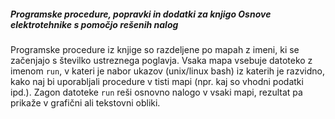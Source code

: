 ##### Programske procedure, popravki in dodatki za knjigo Osnove elektrotehnike s pomočjo rešenih nalog

Programske procedure iz knjige so razdeljene po mapah z imeni, 
ki se začenjajo s številko ustreznega poglavja. Vsaka mapa vsebuje 
datoteko z imenom ``run``, v kateri je nabor ukazov 
(unix/linux bash) iz katerih je razvidno, kako naj bi uporabljali
procedure v tisti mapi (npr. kaj so vhodni podatki ipd.). 
Zagon datoteke ``run`` reši osnovno nalogo v vsaki mapi, 
rezultat pa prikaže v grafični ali tekstovni obliki. 
